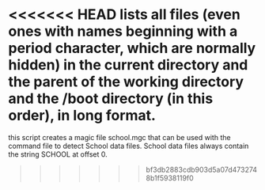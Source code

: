 <<<<<<< HEAD
 lists all files (even ones with names beginning with a period character, which are normally hidden) in the current directory and the parent of the working directory and the /boot directory (in this order), in long format.
=======
this script creates  a magic file school.mgc that can be used with the command file to detect School data files. School data files always contain the string SCHOOL at offset 0.
>>>>>>> bf3db2883cdb903d5a07d4732748b1f5938119f0
